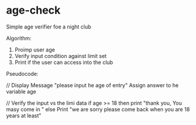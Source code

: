 # age-check
Simple age verifier foe a night club

Algorithm:
1. Proimp user age
2. Verify input condition against limit set
3. Print if the user can access into the club

Pseudocode:

// Display Message "please input he age of entry"
Assign answer to he variable age

// Verify the input vs the limi data 
    if age >= 18 then 
    print "thank you, You masy come in "
else 
    Print "we are sorry please come back when you are 18 years at least"

